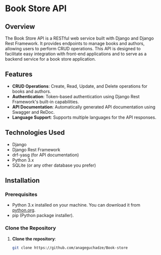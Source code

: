# Book Store API

## Overview

The Book Store API is a RESTful web service built with Django and Django Rest Framework. It provides endpoints to manage books and authors, allowing users to perform CRUD operations. This API is designed to facilitate easy integration with front-end applications and to serve as a backend service for a book store application.

## Features

- **CRUD Operations**: Create, Read, Update, and Delete operations for books and authors.
- **Authentication**: Token-based authentication using Django Rest Framework's built-in capabilities.
- **API Documentation**: Automatically generated API documentation using Swagger and ReDoc.
- **Language Support**: Supports multiple languages for the API responses.

## Technologies Used

- Django
- Django Rest Framework
- drf-yasg (for API documentation)
- Python 3.x
- SQLite (or any other database you prefer)

## Installation

### Prerequisites

- Python 3.x installed on your machine. You can download it from [python.org](https://www.python.org/downloads/).
- pip (Python package installer).

### Clone the Repository

1. **Clone the repository**:
   ```bash
   git clone https://github.com/anageguchadze/Book-store
